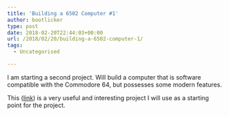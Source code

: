 ```yaml
---
title: 'Building a 6502 Computer #1'
author: bootlicker
type: post
date: 2018-02-20T22:44:03+00:00
url: /2018/02/20/building-a-6502-computer-1/
tags:
  - Uncategorised

---
```

I am starting a second project. Will build a computer that is software compatible with the Commodore 64, but possesses some modern features.

This ([link][1]) is a very useful and interesting project I will use as a starting point for the project.

 [1]: http://www.grappendorf.net/projects/6502-home-computer/#table-of-contents
